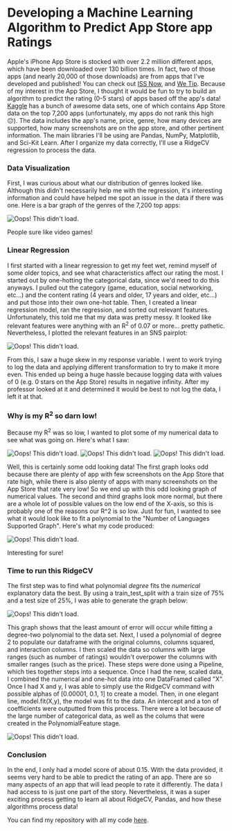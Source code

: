 # Developing a Machine Learning Algorithm to Predict App Store app Ratings

Apple's iPhone App Store is stocked with over 2.2 million different apps, which have been downloaded over 130 billion times. In fact, two of those apps (and nearly 20,000 of those downloads) are from apps that I've developed and published! You can check out [ISS Now](https://apps.apple.com/us/app/iss-now-space-station-tracker/id1047052212?ls=1), and [We Tip](https://apps.apple.com/us/app/we-tip-tip-calculator/id1056447103?ls=1).  Because of my interest in the App Store, I thought it would be fun to try to build an algorithm to predict the rating (0-5 stars) of apps based off the app's data!
[Kaggle](https://www.kaggle.com) has a bunch of awesome data sets, one of which contains App Store data on the top 7,200 apps (unfortunately, my apps do not rank this high 😔). The data includes the app's name, price, genre, how many devices are supported, how many screenshots are on the app store, and other pertinent information. The main libraries I'll be using are Pandas, NumPy, Matplotlib, and Sci-Kit Learn. After I organize my data correctly, I'll use a RidgeCV regression to process the data.

### Data Visualization
First, I was curious about what our distribution of genres looked like. Although this didn't necessarily help me with the regression, it's interesting information and could have helped me spot an issue in the data if there was one. Here is a bar graph of the genres of the 7,200 top apps:

![Oops! This didn't load.](/images/genres.png)

People sure like video games!

### Linear Regression
I first started with a linear regression to get my feet wet, remind myself of some older topics, and see what characteristics affect our rating the most. I started out by one-hotting the categorical data, since we'd need to do this anyways. I pulled out the category (game, education, social networking, etc...) and the content rating (4 years and older, 17 years and older, etc...) and put those into their own one-hot table. Then, I created a linear regression model, ran the regression, and sorted out relevant features. Unfortunately, this told me that my data was pretty messy. It looked like relevant features were anything with an R<sup>2</sup> of 0.07 or more... pretty pathetic. Nevertheless, I plotted the relevant features in an SNS pairplot:

![Oops! This didn't load.](/images/sns.png)

From this, I saw a huge skew in my response variable. I went to work trying to log the data and applying different transformation to try to make it more even. This ended up being a huge hassle because logging data with values of 0 (e.g. 0 stars on the App Store) results in negative infinity. After my professor looked at it and determined it would be best to not log the data, I left it at that. 

### Why is my R<sup>2</sup> so darn low!

Because my R<sup>2</sup> was so low, I wanted to plot some of my numerical data to see what was going on. Here's what I saw:

![Oops! This didn't load.](/images/dat1.png)
![Oops! This didn't load.](/images/dat2.png)
![Oops! This didn't load.](/images/dat3.png)

Well, this is certainly some odd looking data! The first graph looks odd because there are plenty of app with few screenshots on the App Store that rate high, while there is also plenty of apps with many screenshots on the App Store that rate very low! So we end up with this odd looking graph of numerical values. The second and third graphs look more normal, but there are a whole lot of possible values on the low end of the X-axis, so this is probably one of the reasons our R^2 is so low. Just for fun, I wanted to see what it would look like to fit a polynomial to the "Number of Languages Supported Graph". Here's what my code produced:

![Oops! This didn't load.](/images/dat4.png)

Interesting for sure!

### Time to run this RidgeCV

The first step was to find what polynomial *degree* fits the *numerical* explanatory data the best. By using a train_test_split with a train size of 75% and a test size of 25%, I was able to generate the graph below:

![Oops! This didn't load.](/images/testtrain.png)

This graph shows that the least amount of error will occur while fitting a degree-two polynomial to the data set. Next, I used a polynomial of degree 2 to populate our dataframe with the original columns, columns squared, and interaction columns. I then scaled the data so columns with large ranges (such as number of ratings) wouldn't overpower the columns with smaller ranges (such as the price). These steps were done using a Pipeline, which ties together steps into a sequence.
Once I had the new, scaled data, I combined the numerical and one-hot data into one DataFramed called "X". Once I had X and y, I was able to simply use the RidgeCV command with possible alphas of [0.00001, 0.1, 1] to create a model. Then, in one elegant line, model.fit(X,y), the model was fit to the data. An intercept and a ton of coefficients were outputted from this process. There were a lot because of the large number of categorical data, as well as the colums that were created in the PolynomialFeature stage.

![Oops! This didn't load.](/images/output.png)

### Conclusion

In the end, I only had a model score of about 0.15. With the data provided, it seems very hard to be able to predict the rating of an app. There are so many aspects of an app that will lead people to rate it differently. The data I had access to is just one part of the story. Nevertheless, it was a super exciting process getting to learn all about RidgeCV, Pandas, and how these algorithms process data!

You can find my repository with all my code [here](https://github.com/RywesTech/AppCrunch).
